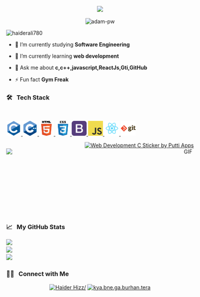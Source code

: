 
<p align="center">
  <a href="https://github.com/DenverCoder1/readme-typing-svg"><img src="https://readme-typing-svg.herokuapp.com?lines=;I'm+Haider+Ali;Software+Engineering+Undergraduate;With+a+Passion%20for%20lifelong%20learning&center=true&width=500&height=50"></a>
</p>

<p align="center"><img  src="https://raw.githubusercontent.com/Adam-pw/Adam-pw/main/animation_500_kxa883sd.gif" alt="adam-pw" /></p>













<p align="left"> <img src="https://komarev.com/ghpvc/?username=haiderali780&label=Profile%20views&color=0e75b6&style=flat" alt="haiderali780" /> </p>



- 🔭 I’m currently studying **Software Engineering**

- 🌱 I’m currently learning **web development**

- 💬 Ask me about **c,c++,javascript,ReactJs,Gti,GitHub**



- ⚡ Fun fact **Gym Freak**


### 🛠 &nbsp; Tech Stack  
<br>

<p align="left"> <a href="https://www.cprogramming.com/" target="_blank" rel="noreferrer"> <img src="https://raw.githubusercontent.com/devicons/devicon/master/icons/c/c-original.svg" alt="c" width="40" height="40"/> </a> <a href="https://www.w3schools.com/cpp/" target="_blank" rel="noreferrer"> <img src="https://raw.githubusercontent.com/devicons/devicon/master/icons/cplusplus/cplusplus-original.svg" alt="cplusplus" width="40" height="40"/>
<code><img height="40" src="https://raw.githubusercontent.com/github/explore/80688e429a7d4ef2fca1e82350fe8e3517d3494d/topics/html/html.png"></code>
<code><img height="40" src="https://raw.githubusercontent.com/github/explore/80688e429a7d4ef2fca1e82350fe8e3517d3494d/topics/css/css.png"></code>
<code><img height="40" src="https://raw.githubusercontent.com/github/explore/80688e429a7d4ef2fca1e82350fe8e3517d3494d/topics/bootstrap/bootstrap.png"></code>
<code><img height="40" src="https://raw.githubusercontent.com/github/explore/80688e429a7d4ef2fca1e82350fe8e3517d3494d/topics/javascript/javascript.png"></code>
<code><img height="40" src="https://raw.githubusercontent.com/github/explore/80688e429a7d4ef2fca1e82350fe8e3517d3494d/topics/react/react.png"></code>
<code><img height="40" src="https://raw.githubusercontent.com/github/explore/80688e429a7d4ef2fca1e82350fe8e3517d3494d/topics/git/git.png"></code>
<p align="right">

<img src="https://media4.giphy.com/media/juua9i2c2fA0AIp2iq/giphy.gif?cid=ecf05e47cjwlyt9w4vzwklu5cazoassvtuwrmkg44u25h0it&amp;rid=giphy.gif&amp;ct=s" alt="Web Development C Sticker by Putti Apps" style="width: 390px; height: 250px; left: 0px; top: 0px;">
</a>
  <img align="left" alt="GIF" src="https://media.giphy.com/media/26tn33aiTi1jkl6H6/giphy.gif?raw=true" width="500" height="200" />

<br>
<br>
<h3>
  <summary>
    📈  &nbsp; My GitHub Stats
  </summary> 
  
  ![](https://github-readme-stats.vercel.app/api?username=haiderali780&theme=radical&hide_border=false&include_all_commits=false&count_private=false)<br/>
![](https://github-readme-streak-stats.herokuapp.com/?user=haiderali780&theme=radical&hide_border=false)<br/>
![](https://github-readme-stats.vercel.app/api/top-langs/?username=haiderali780&theme=radical&hide_border=false&include_all_commits=false&count_private=false&layout=compact)
  
  
  

  

### 🤝🏻  &nbsp; Connect with Me <br>
<p align="center">
  <a href="https://fb.com/Haider Hizz/" target="blank"><img align="center" src="https://raw.githubusercontent.com/rahuldkjain/github-profile-readme-generator/master/src/images/icons/Social/facebook.svg" alt="Haider Hizz/" height="30" width="40" /></a>
<a href="https://instagram.com/hizzhaider33" target="blank"><img align="center" src="https://raw.githubusercontent.com/rahuldkjain/github-profile-readme-generator/master/src/images/icons/Social/instagram.svg" alt="kya.bne.ga.burhan.tera" height="30" width="40" /></a>
  <p/>

  















